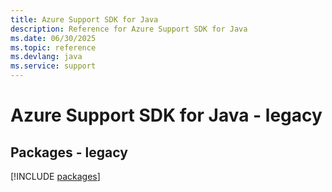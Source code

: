 ```yaml
---
title: Azure Support SDK for Java
description: Reference for Azure Support SDK for Java
ms.date: 06/30/2025
ms.topic: reference
ms.devlang: java
ms.service: support
---
```

# Azure Support SDK for Java - legacy
## Packages - legacy
[!INCLUDE [packages](support-index.md)]